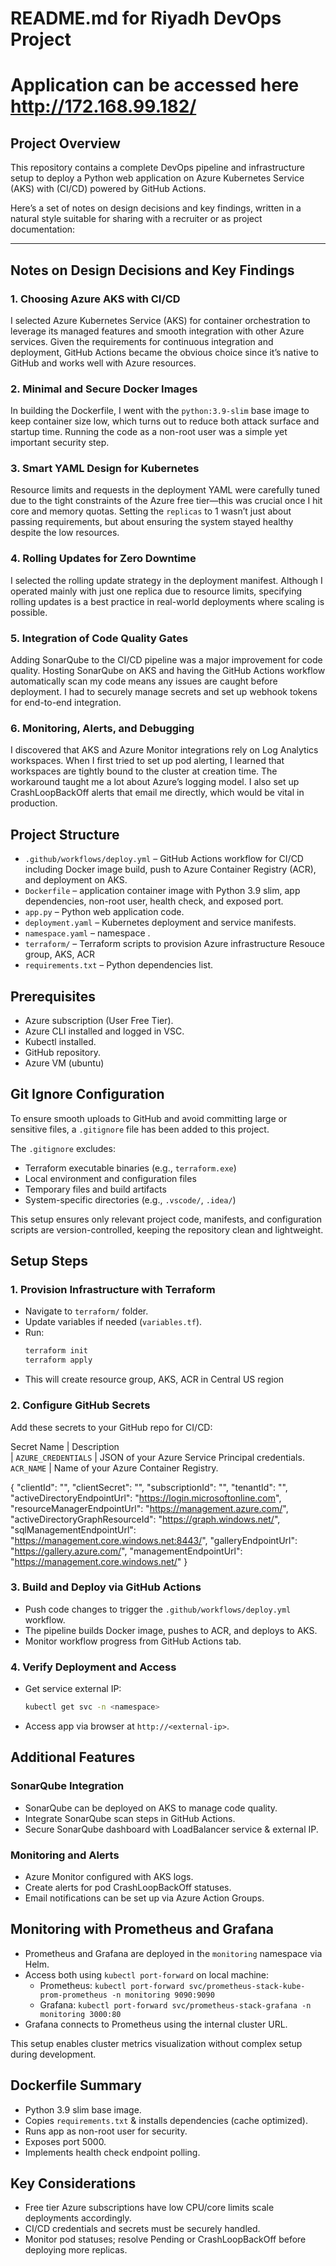 

# README.md for Riyadh DevOps Project

# Application can be accessed here http://172.168.99.182/

## Project Overview

This repository contains a complete DevOps pipeline and infrastructure setup to deploy a Python web application on Azure Kubernetes Service (AKS) with (CI/CD) powered by GitHub Actions.

Here’s a set of notes on design decisions and key findings, written in a natural style suitable for sharing with a recruiter or as project documentation:

***

## Notes on Design Decisions and Key Findings

### 1. **Choosing Azure AKS with CI/CD**
I selected Azure Kubernetes Service (AKS) for container orchestration to leverage its managed features and smooth integration with other Azure services. Given the requirements for continuous integration and deployment, GitHub Actions became the obvious choice since it’s native to GitHub and works well with Azure resources.

### 2. **Minimal and Secure Docker Images**
In building the Dockerfile, I went with the `python:3.9-slim` base image to keep container size low, which turns out to reduce both attack surface and startup time. Running the code as a non-root user was a simple yet important security step.

### 3. **Smart YAML Design for Kubernetes**
Resource limits and requests in the deployment YAML were carefully tuned due to the tight constraints of the Azure free tier—this was crucial once I hit core and memory quotas. Setting the `replicas` to 1 wasn’t just about passing requirements, but about ensuring the system stayed healthy despite the low resources.

### 4. **Rolling Updates for Zero Downtime**
I selected the rolling update strategy in the deployment manifest. Although I operated mainly with just one replica due to resource limits, specifying rolling updates is a best practice in real-world deployments where scaling is possible.

### 5. **Integration of Code Quality Gates**
Adding SonarQube to the CI/CD pipeline was a major improvement for code quality. Hosting SonarQube on AKS and having the GitHub Actions workflow automatically scan my code means any issues are caught before deployment. I had to securely manage secrets and set up webhook tokens for end-to-end integration.

### 6. **Monitoring, Alerts, and Debugging**
I discovered that AKS and Azure Monitor integrations rely on Log Analytics workspaces. When I first tried to set up pod alerting, I learned that workspaces are tightly bound to the cluster at creation time. The workaround taught me a lot about Azure’s logging model. I also set up CrashLoopBackOff alerts that email me directly, which would be vital in production.



## Project Structure

- `.github/workflows/deploy.yml` – GitHub Actions workflow for CI/CD including Docker image build, push to Azure Container Registry (ACR), and deployment on AKS.
- `Dockerfile` – application container image with Python 3.9 slim, app dependencies, non-root user, health check, and exposed port.
- `app.py` –  Python web application code.
- `deployment.yaml` – Kubernetes deployment and service manifests.
- `namespace.yaml` –  namespace .
- `terraform/` – Terraform scripts to provision Azure infrastructure Resouce group, AKS, ACR
- `requirements.txt` – Python dependencies list.



## Prerequisites

- Azure subscription (User Free Tier).
- Azure CLI installed and logged in VSC.
- Kubectl installed.
- GitHub repository.
- Azure VM (ubuntu)

## Git Ignore Configuration

To ensure smooth uploads to GitHub and avoid committing large or sensitive files, a `.gitignore` file has been added to this project.

The `.gitignore` excludes:
- Terraform executable binaries (e.g., `terraform.exe`)
- Local environment and configuration files
- Temporary files and build artifacts
- System-specific directories (e.g., `.vscode/`, `.idea/`)

This setup ensures only relevant project code, manifests, and configuration scripts are version-controlled, keeping the repository clean and lightweight.



## Setup Steps

### 1. Provision Infrastructure with Terraform

- Navigate to `terraform/` folder.
- Update variables if needed (`variables.tf`).
- Run:
  ```bash
  terraform init
  terraform apply
  ```
- This will create resource group, AKS, ACR in Central US region

### 2. Configure GitHub Secrets

Add these secrets to your GitHub repo for CI/CD:

 Secret Name         |  Description                                    
                     |
 `AZURE_CREDENTIALS` |  JSON of your Azure Service Principal credentials. 
 `ACR_NAME`          |  Name of your Azure Container Registry.    

 {
   "clientId": "",
   "clientSecret": "",
   "subscriptionId": "",
   "tenantId": "",
   "activeDirectoryEndpointUrl": "https://login.microsoftonline.com",
   "resourceManagerEndpointUrl": "https://management.azure.com/",
   "activeDirectoryGraphResourceId": "https://graph.windows.net/",
   "sqlManagementEndpointUrl": "https://management.core.windows.net:8443/",
   "galleryEndpointUrl": "https://gallery.azure.com/",
   "managementEndpointUrl": "https://management.core.windows.net/"
 }      

### 3. Build and Deploy via GitHub Actions

- Push code changes to trigger the `.github/workflows/deploy.yml` workflow.
- The pipeline builds Docker image, pushes to ACR, and deploys to AKS.
- Monitor workflow progress from GitHub Actions tab.

### 4. Verify Deployment and Access

- Get service external IP:
  ```bash
  kubectl get svc -n <namespace>
  ```
- Access app via browser at `http://<external-ip>`.


## Additional Features

### SonarQube Integration

- SonarQube can be deployed on AKS to manage code quality.
- Integrate SonarQube scan steps in GitHub Actions.
- Secure SonarQube dashboard with LoadBalancer service & external IP.

### Monitoring and Alerts

- Azure Monitor configured with AKS logs.
- Create alerts for pod CrashLoopBackOff statuses.
- Email notifications can be set up via Azure Action Groups.

## Monitoring with Prometheus and Grafana

- Prometheus and Grafana are deployed in the `monitoring` namespace via Helm.
- Access both using `kubectl port-forward` on local machine:
  - Prometheus: `kubectl port-forward svc/prometheus-stack-kube-prom-prometheus -n monitoring 9090:9090`
  - Grafana: `kubectl port-forward svc/prometheus-stack-grafana -n monitoring 3000:80`
- Grafana connects to Prometheus using the internal cluster URL.

This setup enables cluster metrics visualization without complex setup during development.

## Dockerfile Summary

- Python 3.9 slim base image.
- Copies `requirements.txt` & installs dependencies (cache optimized).
- Runs app as non-root user for security.
- Exposes port 5000.
- Implements health check endpoint polling.



## Key Considerations

- Free tier Azure subscriptions have low CPU/core limits scale deployments accordingly.
- CI/CD credentials and secrets must be securely handled.
- Monitor pod statuses; resolve Pending or CrashLoopBackOff before deploying more replicas.








